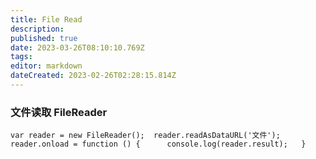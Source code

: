 ```yaml
---
title: File Read
description: 
published: true
date: 2023-03-26T08:10:10.769Z
tags: 
editor: markdown
dateCreated: 2023-02-26T02:28:15.814Z
---
```


### **文件读取** FileReader

`var reader = new FileReader();  reader.readAsDataURL('文件');  reader.onload = function () {      console.log(reader.result);   }`
